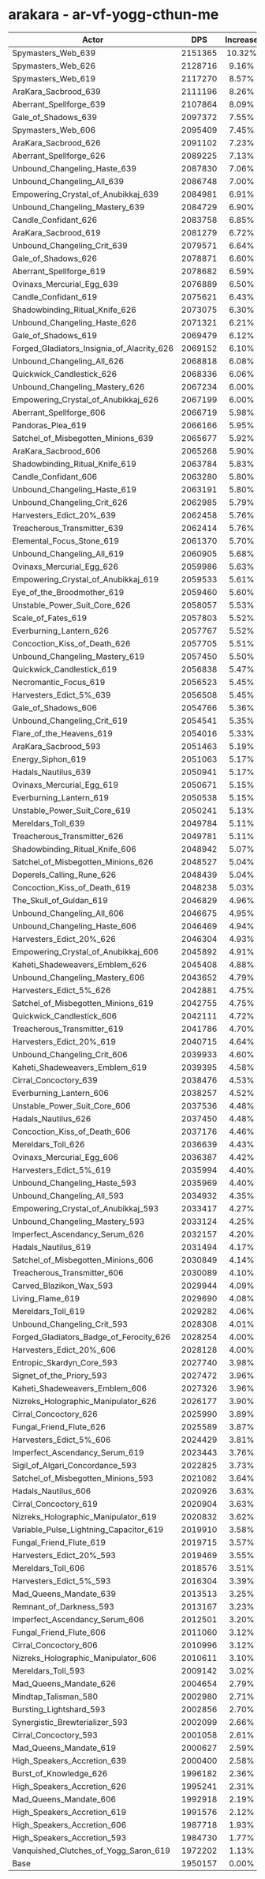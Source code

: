 # arakara - ar-vf-yogg-cthun-me
| Actor | DPS | Increase |
|---|:---:|:---:|
|Spymasters_Web_639|2151365|10.32%|
|Spymasters_Web_626|2128716|9.16%|
|Spymasters_Web_619|2117270|8.57%|
|AraKara_Sacbrood_639|2111196|8.26%|
|Aberrant_Spellforge_639|2107864|8.09%|
|Gale_of_Shadows_639|2097372|7.55%|
|Spymasters_Web_606|2095409|7.45%|
|AraKara_Sacbrood_626|2091102|7.23%|
|Aberrant_Spellforge_626|2089225|7.13%|
|Unbound_Changeling_Haste_639|2087830|7.06%|
|Unbound_Changeling_All_639|2086748|7.00%|
|Empowering_Crystal_of_Anubikkaj_639|2084981|6.91%|
|Unbound_Changeling_Mastery_639|2084729|6.90%|
|Candle_Confidant_626|2083758|6.85%|
|AraKara_Sacbrood_619|2081279|6.72%|
|Unbound_Changeling_Crit_639|2079571|6.64%|
|Gale_of_Shadows_626|2078871|6.60%|
|Aberrant_Spellforge_619|2078682|6.59%|
|Ovinaxs_Mercurial_Egg_639|2076889|6.50%|
|Candle_Confidant_619|2075621|6.43%|
|Shadowbinding_Ritual_Knife_626|2073075|6.30%|
|Unbound_Changeling_Haste_626|2071321|6.21%|
|Gale_of_Shadows_619|2069479|6.12%|
|Forged_Gladiators_Insignia_of_Alacrity_626|2069152|6.10%|
|Unbound_Changeling_All_626|2068818|6.08%|
|Quickwick_Candlestick_626|2068336|6.06%|
|Unbound_Changeling_Mastery_626|2067234|6.00%|
|Empowering_Crystal_of_Anubikkaj_626|2067199|6.00%|
|Aberrant_Spellforge_606|2066719|5.98%|
|Pandoras_Plea_619|2066166|5.95%|
|Satchel_of_Misbegotten_Minions_639|2065677|5.92%|
|AraKara_Sacbrood_606|2065268|5.90%|
|Shadowbinding_Ritual_Knife_619|2063784|5.83%|
|Candle_Confidant_606|2063280|5.80%|
|Unbound_Changeling_Haste_619|2063191|5.80%|
|Unbound_Changeling_Crit_626|2062985|5.79%|
|Harvesters_Edict_20%_639|2062458|5.76%|
|Treacherous_Transmitter_639|2062414|5.76%|
|Elemental_Focus_Stone_619|2061370|5.70%|
|Unbound_Changeling_All_619|2060905|5.68%|
|Ovinaxs_Mercurial_Egg_626|2059986|5.63%|
|Empowering_Crystal_of_Anubikkaj_619|2059533|5.61%|
|Eye_of_the_Broodmother_619|2059460|5.60%|
|Unstable_Power_Suit_Core_626|2058057|5.53%|
|Scale_of_Fates_619|2057803|5.52%|
|Everburning_Lantern_626|2057767|5.52%|
|Concoction_Kiss_of_Death_626|2057705|5.51%|
|Unbound_Changeling_Mastery_619|2057450|5.50%|
|Quickwick_Candlestick_619|2056838|5.47%|
|Necromantic_Focus_619|2056523|5.45%|
|Harvesters_Edict_5%_639|2056508|5.45%|
|Gale_of_Shadows_606|2054766|5.36%|
|Unbound_Changeling_Crit_619|2054541|5.35%|
|Flare_of_the_Heavens_619|2054016|5.33%|
|AraKara_Sacbrood_593|2051463|5.19%|
|Energy_Siphon_619|2051063|5.17%|
|Hadals_Nautilus_639|2050941|5.17%|
|Ovinaxs_Mercurial_Egg_619|2050671|5.15%|
|Everburning_Lantern_619|2050538|5.15%|
|Unstable_Power_Suit_Core_619|2050241|5.13%|
|Mereldars_Toll_639|2049784|5.11%|
|Treacherous_Transmitter_626|2049781|5.11%|
|Shadowbinding_Ritual_Knife_606|2048942|5.07%|
|Satchel_of_Misbegotten_Minions_626|2048527|5.04%|
|Doperels_Calling_Rune_626|2048439|5.04%|
|Concoction_Kiss_of_Death_619|2048238|5.03%|
|The_Skull_of_Guldan_619|2046829|4.96%|
|Unbound_Changeling_All_606|2046675|4.95%|
|Unbound_Changeling_Haste_606|2046469|4.94%|
|Harvesters_Edict_20%_626|2046304|4.93%|
|Empowering_Crystal_of_Anubikkaj_606|2045892|4.91%|
|Kaheti_Shadeweavers_Emblem_626|2045408|4.88%|
|Unbound_Changeling_Mastery_606|2043652|4.79%|
|Harvesters_Edict_5%_626|2042881|4.75%|
|Satchel_of_Misbegotten_Minions_619|2042755|4.75%|
|Quickwick_Candlestick_606|2042111|4.72%|
|Treacherous_Transmitter_619|2041786|4.70%|
|Harvesters_Edict_20%_619|2040715|4.64%|
|Unbound_Changeling_Crit_606|2039933|4.60%|
|Kaheti_Shadeweavers_Emblem_619|2039395|4.58%|
|Cirral_Concoctory_639|2038476|4.53%|
|Everburning_Lantern_606|2038257|4.52%|
|Unstable_Power_Suit_Core_606|2037536|4.48%|
|Hadals_Nautilus_626|2037450|4.48%|
|Concoction_Kiss_of_Death_606|2037176|4.46%|
|Mereldars_Toll_626|2036639|4.43%|
|Ovinaxs_Mercurial_Egg_606|2036387|4.42%|
|Harvesters_Edict_5%_619|2035994|4.40%|
|Unbound_Changeling_Haste_593|2035969|4.40%|
|Unbound_Changeling_All_593|2034932|4.35%|
|Empowering_Crystal_of_Anubikkaj_593|2033417|4.27%|
|Unbound_Changeling_Mastery_593|2033124|4.25%|
|Imperfect_Ascendancy_Serum_626|2032157|4.20%|
|Hadals_Nautilus_619|2031494|4.17%|
|Satchel_of_Misbegotten_Minions_606|2030849|4.14%|
|Treacherous_Transmitter_606|2030089|4.10%|
|Carved_Blazikon_Wax_593|2029944|4.09%|
|Living_Flame_619|2029690|4.08%|
|Mereldars_Toll_619|2029282|4.06%|
|Unbound_Changeling_Crit_593|2028308|4.01%|
|Forged_Gladiators_Badge_of_Ferocity_626|2028254|4.00%|
|Harvesters_Edict_20%_606|2028128|4.00%|
|Entropic_Skardyn_Core_593|2027740|3.98%|
|Signet_of_the_Priory_593|2027472|3.96%|
|Kaheti_Shadeweavers_Emblem_606|2027326|3.96%|
|Nizreks_Holographic_Manipulator_626|2026177|3.90%|
|Cirral_Concoctory_626|2025990|3.89%|
|Fungal_Friend_Flute_626|2025589|3.87%|
|Harvesters_Edict_5%_606|2024429|3.81%|
|Imperfect_Ascendancy_Serum_619|2023443|3.76%|
|Sigil_of_Algari_Concordance_593|2022825|3.73%|
|Satchel_of_Misbegotten_Minions_593|2021082|3.64%|
|Hadals_Nautilus_606|2020926|3.63%|
|Cirral_Concoctory_619|2020904|3.63%|
|Nizreks_Holographic_Manipulator_619|2020832|3.62%|
|Variable_Pulse_Lightning_Capacitor_619|2019910|3.58%|
|Fungal_Friend_Flute_619|2019715|3.57%|
|Harvesters_Edict_20%_593|2019469|3.55%|
|Mereldars_Toll_606|2018576|3.51%|
|Harvesters_Edict_5%_593|2016304|3.39%|
|Mad_Queens_Mandate_639|2013513|3.25%|
|Remnant_of_Darkness_593|2013167|3.23%|
|Imperfect_Ascendancy_Serum_606|2012501|3.20%|
|Fungal_Friend_Flute_606|2011060|3.12%|
|Cirral_Concoctory_606|2010996|3.12%|
|Nizreks_Holographic_Manipulator_606|2010611|3.10%|
|Mereldars_Toll_593|2009142|3.02%|
|Mad_Queens_Mandate_626|2004654|2.79%|
|Mindtap_Talisman_580|2002980|2.71%|
|Bursting_Lightshard_593|2002856|2.70%|
|Synergistic_Brewterializer_593|2002099|2.66%|
|Cirral_Concoctory_593|2001058|2.61%|
|Mad_Queens_Mandate_619|2000627|2.59%|
|High_Speakers_Accretion_639|2000400|2.58%|
|Burst_of_Knowledge_626|1996182|2.36%|
|High_Speakers_Accretion_626|1995241|2.31%|
|Mad_Queens_Mandate_606|1992918|2.19%|
|High_Speakers_Accretion_619|1991576|2.12%|
|High_Speakers_Accretion_606|1987718|1.93%|
|High_Speakers_Accretion_593|1984730|1.77%|
|Vanquished_Clutches_of_Yogg_Saron_619|1972202|1.13%|
|Base|1950157|0.00%|
